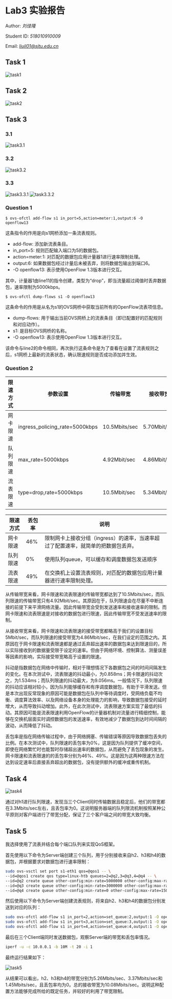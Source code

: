 # Lab3 实验报告

Author: *刘佳隆*

Student ID: *518010910009*

Email: *<liujl01@sjtu.edu.cn>*

## Task 1

![task1](task1.png)

## Task 2

![task2](task2.png)

## Task 3

### 3.1

![task3.1](task3.1.png)

### 3.2

![task3.2](task3.2.png)

### 3.3

![task3.3.1](task3.3.1.png)
![task3.3.2](task3.3.2.png)

### Question 1

`$ ovs-ofctl add-flow s1 in_port=5,action=meter:1,output:6 -O openflow13`

这条指令的作用是向s1网桥添加一条流表规则。

- add-flow: 添加新流表条目。
- in_port=5: 规则匹配输入端口为5的数据包。
- action=meter:1: 对匹配的数据包应用计量器1进行速率限制处理。
- output:6: 如果数据包经过计量后未被丢弃，则将数据包输出到端口6。
- -O openflow13: 表示使用OpenFlow 1.3版本进行交互。

其中，计量器1由line11的指令创建，类型为“drop”，即当流量超过阈值时丢弃数据包，速率限制为5000kbps。

`$ ovs-ofctl dump-flows s1 -O openflow13`

这条命令的作用是从名为s1的OVS网桥中获取当前所有的OpenFlow流表项信息。

- dump-flows: 用于输出当前OVS网桥上的流表条目（即已配置好的匹配规则和对应动作）。
- s1: 是目标OVS网桥的名称。
- -O openflow13: 表示使用OpenFlow 1.3版本进行交互。

该命令与line2的命令相同，再次执行这条命令是为了查看在设置了流表规则之后，s1网桥上最新的流表状态，确认限速规则是否成功添加并生效。

### Question 2

| 限速方式 | 参数设置                       | 传输带宽      | 接收带宽     | 抖动    |
| -------- | ------------------------------ | ------------- | ------------ | ------- |
| 网卡限速 | ingress_policing_rate=5000kbps | 10.5Mbits/sec | 5.70Mbit/sec | 1.534ms |
| 队列限速 | max_rate=5000kbps              | 4.92Mbit/sec  | 4.86Mbit/sec | 9.056ms |
| 流表限速 | type=drop,rate=5000kbps        | 10.5Mbit/sec  | 5.34Mbit/sec | 0.858ms |

| 限速方式 | 丢包率 | 说明                                                                             |
| -------- | ------ | -------------------------------------------------------------------------------- |
| 网卡限速 | 46%    | 限制⽹卡上接收分组（ingress）的速率，当速率超过了配置速率，就简单的把数据包丢弃。 |
| 队列限速 | 0%     | 使⽤队列queue，可以缓存和调度数据包发送顺序                                       |
| 流表限速 | 49%    | 在交换机上设置流表规则，对匹配的数据包应用计量器进行速率限制处理。               |

从传输带宽来看，网卡限速和流表限速的传输带宽都达到了10.5Mbits/sec，而队列限速的传输带宽只有4.92Mbit/sec。其原因在于，队列限速会在尽量不中断连接的前提下来平滑⽹络流量。因此传输带宽会受到发送速率和接收速率的限制。而网卡限速和流表限速是对接收的数据包进行限速，因此传输带宽不受发送速率的限制。

从接收带宽来看，网卡限速和流表限速的接受带宽都略高于我们的设置目标5Mbit/sec，而队列限速的接受带宽为4.86Mbit/sec，在我们设定的范围之内。其原因在于网卡限速和流表限速都是通过丢弃超出速率的数据包来达到限速目的，所以实际接收到的数据量受限于设定的速率。但由于网络环境、控制算法、测量误差等因素的影响，实际接受带宽略高于设置的限速。

抖动是指数据包在网络中传输时，相对于理想情况下各数据包之间的时间间隔发生的变化。在本次测试中，流表限速的抖动最小，为0.858ms；网卡限速的抖动次之，为1.534ms；而队列限速的抖动最大，为9.056ms。一般情况下，队列限速的抖动应该相对较小，因为队列能够缓存和有序调度数据包，有助于平滑发送。但是本次出现反常现象的原因可能是数据包在队列中等待调度时，受网络负载不均衡、调度算法效率、以及网络设备本身的处理能力的影响，导致数据包接受的延时增大，从而导致抖动增加。此外，在此次测试中，流表限速方案实现了最低的抖动。其原因可能是流表限速利用OpenFlow的计量器机制对流量进行精细控制，能够在交换机层面实时调控数据包的发送速率，有效地减少了数据包到达时间间隔的波动，从而降低了抖动。

丢包率是指在网络传输过程中，由于网络拥塞、传输错误等原因导致数据包丢失的比例。在本次测试中，队列限速的丢包率为0%，这是因为队列提供了缓冲空间，即使在网络繁忙时也能暂时存储超出速率的数据包，从而避免了丢包现象的发生。网卡限速和流表限速的的丢包率分别为46%、49%。这是因为这两种限速方法在达到设定速率后直接丢弃超出的数据包，没有提供额外的缓冲或重传机制。

## Task 4

![task4](task4.png)

通过对h1进行队列限速，发现当三个Client同时传输数据且稳定后，他们的带宽都在3.3Mbits/sec左右，且丢包率为0。这说明服务器端的队列限流机制按照某种公平原则对客户端进行了带宽分配，保证了三个客户端之间的带宽大致均衡。

## Task 5

我选择使用了流表并结合每个端⼝队列来实现QoS框架。

首先使用以下命令为Server端创建三个队列，用于分别接收来自h2、h3和h4的数据包，并根据要求对数据包进行速率限制：

```bash
sudo ovs-vsctl set port s1-eth1 qos=@qos1 -- \
--id=@qos1 create qos type=linux-htb queues=2=@q2,3=@q3,4=@q4 -- \
--id=@q2 create queue other-config:min-rate=5000000 other-config:max-rate=5500000 -- \
--id=@q3 create queue other-config:min-rate=3000000 other-config:max-rate=3500000 -- \
--id=@q4 create queue other-config:min-rate=0 other-config:max-rate=1500000
```

然后使用以下命令为Server端创建流表规则，将来自h2、h3和h4的数据包分别发送到对应的队列：

```bash
sudo ovs-ofctl add-flow s1 in_port=2,action=set_queue:2,output:1 -O openflow13
sudo ovs-ofctl add-flow s1 in_port=3,action=set_queue:3,output:1 -O openflow13
sudo ovs-ofctl add-flow s1 in_port=4,action=set_queue:4,output:1 -O openflow13
```

最后在三个Client端同时发送数据包，观察Server端的带宽和丢包率情况。

```bash
iperf -u -c 10.0.0.1 -b 10M -t 20 -i 1
```

最终运行结果如下：

![task5](task5.png)

从结果可以看出，h2、h3和h4的带宽分别为5.26Mbits/sec、3.37Mbits/sec和1.45Mbits/sec，且丢包率均为0。总的接收带宽为10.08Mbits/sec。说明这种配置方法能够完成所给的既定任务，并较好的利用了带宽限制。
